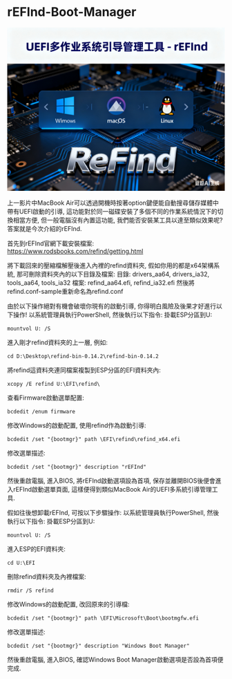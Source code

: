 # rEFInd-Boot-Manager

[![](https://github.com/TechTutoPPT/rEFInd-Boot-Manager/blob/main/cover.PNG)](https://youtu.be/QqSFw5GN8xM)

上一影片中MacBook Air可以透過開機時按著option鍵便能自動搜尋儲存媒體中帶有UEFI啟動的引導, 
這功能對於同一磁碟安裝了多個不同的作業系統情況下的切換相當方便, 但一般電腦沒有內置這功能,
我們能否安裝某工具以達至類似效果呢? 答案就是今次介紹的rEFInd.

首先到rEFInd官網下載安裝檔案:
https://www.rodsbooks.com/refind/getting.html

將下載回來的壓縮檔解壓後進入內裡的refind資料夾, 假如你用的都是x64架構系統, 那可刪除資料夾內的以下目錄及檔案:
目錄: drivers_aa64, drivers_ia32, tools_aa64, tools_ia32
檔案: refind_aa64.efi, refind_ia32.efi
然後將refind.conf-sample重新命名為refind.conf

由於以下操作絕對有機會破壞你現有的啟動引導, 你得明白風險及後果才好進行以下操作!
以系統管理員執行PowerShell, 然後執行以下指令:
掛載ESP分區到U:
```
mountvol U: /S
```
進入剛才refind資料夾的上一層, 例如:
```
cd D:\Desktop\refind-bin-0.14.2\refind-bin-0.14.2
```
將refind這資料夾連同檔案複製到ESP分區的EFI資料夾內:
```
xcopy /E refind U:\EFI\refind\
```
查看Firmware啟動選單配置:
```
bcdedit /enum firmware
```
修改Windows的啟動配置, 使用refind作為啟動引導:
```
bcdedit /set "{bootmgr}" path \EFI\refind\refind_x64.efi
```
修改選單描述:
```
bcdedit /set "{bootmgr}" description "rEFInd"
```
然後重啟電腦, 進入BIOS, 將rEFInd啟動選項設為首項, 保存並離開BIOS後便會進入rEFInd啟動選單頁面,
這樣便得到類似MacBook Air的UEFI多系統引導管理工具.

假如往後想卸載rEFInd, 可按以下步驟操作:
以系統管理員執行PowerShell, 然後執行以下指令:
掛載ESP分區到U:
```
mountvol U: /S
```
進入ESP的EFI資料夾:
```
cd U:\EFI
```
刪除refind資料夾及內裡檔案:
```
rmdir /S refind
```
修改Windows的啟動配置, 改回原來的引導檔:
```
bcdedit /set "{bootmgr}" path \EFI\Microsoft\Boot\bootmgfw.efi
```
修改選單描述:
```
bcdedit /set "{bootmgr}" description "Windows Boot Manager"
```
然後重啟電腦, 進入BIOS, 確認Windows Boot Manager啟動選項是否設為首項便完成.

